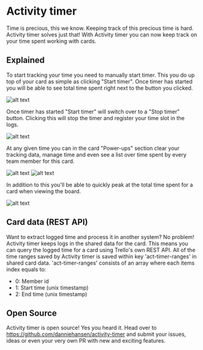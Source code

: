 # Activity timer
Time is precious, this we know. Keeping track of this precious time is hard. Activity timer solves just that! With Activity timer you can now keep track on your time spent working with cards.


## Explained

To start tracking your time you need to manually start timer. This you do up top of your card as simple as clicking "Start timer". Once timer has started you will be able to see total time spent right next to the button you clicked. 

![alt text](https://d3eyxhmqemauky.cloudfront.net/images/screenshot1.png "Start timer & time spent")

Once timer has started "Start timer" will switch over to a "Stop timer" button. Clicking this will stop the timer and register your time slot in the logs.

![alt text](https://d3eyxhmqemauky.cloudfront.net/images/screenshot2.png "Stop timer & time spent")

At any given time you can in the card "Power-ups" section clear your tracking data, manage time and even see a list over time spent by every team member for this card.

![alt text](https://d3eyxhmqemauky.cloudfront.net/images/screenshot3.png "Clear data, manage time and time spent")
![alt text](https://d3eyxhmqemauky.cloudfront.net/images/screenshot5.png "Manage time")


In addition to this you'll be able to quickly peak at the total time spent for a card when viewing the board.

![alt text](https://d3eyxhmqemauky.cloudfront.net/images/screenshot4.png "Time spent")

## Card data (REST API)

Want to extract logged time and process it in another system? No problem! Activity timer keeps logs in the shared data for the card. This means you can query the logged time for a card using Trello's own REST API. All of the time ranges saved by Activity timer is saved within key 'act-timer-ranges' in shared card data. 'act-timer-ranges' consists of an array where each items index equals to:

- 0: Member id
- 1: Start time (unix timestamp)
- 2: End time (unix timestamp)

## Open Source

Activity timer is open source! Yes you heard it. Head over to https://github.com/danniehansen/activity-timer and submit your issues, ideas or even your very own PR with new and exciting features.